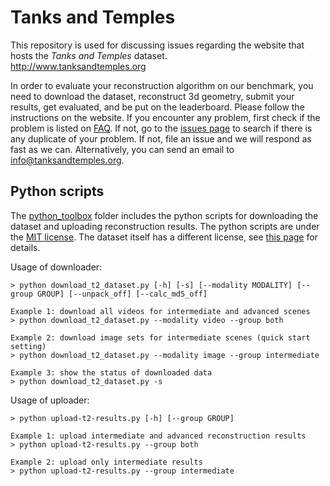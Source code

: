# Tanks and Temples

This repository is used for discussing issues regarding the website that hosts the *Tanks and Temples* dataset.  
http://www.tanksandtemples.org

In order to evaluate your reconstruction algorithm on our benchmark, you need to download the dataset, reconstruct 3d geometry, submit your results, get evaluated, and be put on the leaderboard. Please follow the instructions on the website. If you encounter any problem, first check if the problem is listed on [FAQ](FAQ.md). If not, go to the [issues page](https://github.com/IntelVCL/TanksAndTemples/issues) to search if there is any duplicate of your problem. If not, file an issue and we will respond as fast as we can. Alternatively, you can send an email to [info@tanksandtemples.org](mailto:info@tanksandtemples.org).

## Python scripts

The [python_toolbox](python_toolbox) folder includes the python scripts for downloading the dataset and uploading reconstruction results. The python scripts are under the [MIT license](LICENSE). The dataset itself has a different license, see [this page](https://tanksandtemples.org/license/) for details.

Usage of downloader:
```
> python download_t2_dataset.py [-h] [-s] [--modality MODALITY] [--group GROUP] [--unpack_off] [--calc_md5_off]

Example 1: download all videos for intermediate and advanced scenes
> python download_t2_dataset.py --modality video --group both

Example 2: download image sets for intermediate scenes (quick start setting)
> python download_t2_dataset.py --modality image --group intermediate

Example 3: show the status of downloaded data
> python download_t2_dataset.py -s
```

Usage of uploader:
```
> python upload-t2-results.py [-h] [--group GROUP]

Example 1: upload intermediate and advanced reconstruction results
> python upload-t2-results.py --group both

Example 2: upload only intermediate results
> python upload-t2-results.py --group intermediate
```
